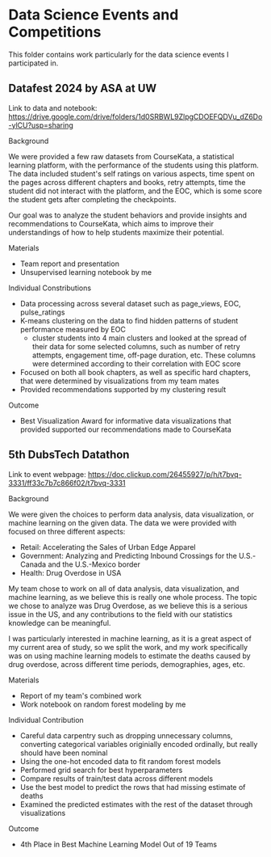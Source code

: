 # Data Science Events and Competitions
This folder contains work particularly for the data science events I participated in.

## Datafest 2024 by ASA at UW
Link to data and notebook: https://drive.google.com/drive/folders/1d0SRBWL9ZlpgCDOEFQDVu_dZ6Do-ylCU?usp=sharing

Background

We were provided a few raw datasets from CourseKata, a statistical learning platform, with the performance of the students using this platform. The data included student's self ratings on various aspects, time spent on the pages across different chapters and books, retry attempts, time the student did not interact with the platform, and the EOC, which is some score the student gets after completing the checkpoints.

Our goal was to analyze the student behaviors and provide insights and recommendations to CourseKata, which aims to improve their understandings of how to help students maximize their potential.

Materials
- Team report and presentation
- Unsupervised learning notebook by me

Individual Constributions
- Data processing across several dataset such as page_views, EOC, pulse_ratings
- K-means clustering on the data to find hidden patterns of student performance measured by EOC
    - cluster students into 4 main clusters and looked at the spread of their data for some selected columns, such as number of retry attempts, engagement time, off-page duration, etc. These columns were determined according to their correlation with EOC score
- Focused on both all book chapters, as well as specific hard chapters, that were determined by visualizations from my team mates
- Provided recommendations supported by my clustering result

Outcome
- Best Visualization Award for informative data visualizations that provided supported our recommendations made to CourseKata

## 5th DubsTech Datathon

Link to event webpage: https://doc.clickup.com/26455927/p/h/t7bvq-3331/ff33c7b7c866f02/t7bvq-3331

Background

We were given the choices to perform data analysis, data visualization, or machine learning on the given data. The data we were provided with focused on three different aspects:

- Retail: Accelerating the Sales of Urban Edge Apparel
- Government: Analyzing and Predicting Inbound Crossings for the U.S.-Canada and the U.S.-Mexico border
- Health: Drug Overdose in USA

My team chose to work on all of data analysis, data visualization, and machine learning, as we believe this is really one whole process. The topic we chose to analyze was Drug Overdose, as we believe this is a serious issue in the US, and any contributions to the field with our statistics knowledge can be meaningful.

I was particularly interested in machine learning, as it is a great aspect of my current area of study, so we split the work, and my work specifically was on using machine learning models to estimate the deaths caused by drug overdose, across different time periods, demographies, ages, etc.

Materials
- Report of my team's combined work
- Work notebook on random forest modeling by me

Individual Contribution
- Careful data carpentry such as dropping unnecessary columns, converting categorical variables originially encoded ordinally, but really should have been nominal
- Using the one-hot encoded data to fit random forest models
- Performed grid search for best hyperparameters
- Compare results of train/test data across different models
- Use the best model to predict the rows that had missing estimate of deaths
- Examined the predicted estimates with the rest of the dataset through visualizations

Outcome
- 4th Place in Best Machine Learning Model Out of 19 Teams

